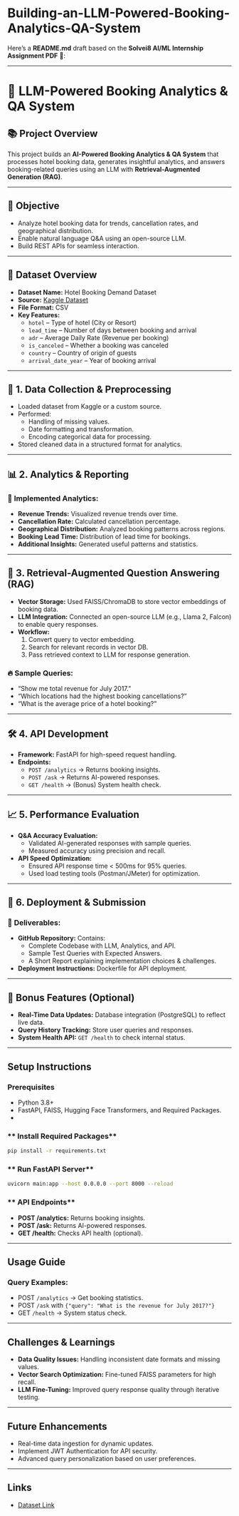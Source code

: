 # Building-an-LLM-Powered-Booking-Analytics-QA-System
Here’s a **README.md** draft based on the **Solvei8 AI/ML Internship Assignment PDF** 📄:

---

# 🚀 **LLM-Powered Booking Analytics & QA System**

## 📚 **Project Overview**
This project builds an **AI-Powered Booking Analytics & QA System** that processes hotel booking data, generates insightful analytics, and answers booking-related queries using an LLM with **Retrieval-Augmented Generation (RAG)**.

---

## 🎯 **Objective**
- Analyze hotel booking data for trends, cancellation rates, and geographical distribution.
- Enable natural language Q&A using an open-source LLM.
- Build REST APIs for seamless interaction.

---

## 📄 **Dataset Overview**
- **Dataset Name:** Hotel Booking Demand Dataset
- **Source:** [Kaggle Dataset](https://www.kaggle.com/datasets/jessemostipak/hotel-booking-demand)
- **File Format:** CSV
- **Key Features:**
  - `hotel` – Type of hotel (City or Resort)
  - `lead_time` – Number of days between booking and arrival
  - `adr` – Average Daily Rate (Revenue per booking)
  - `is_canceled` – Whether a booking was canceled
  - `country` – Country of origin of guests
  - `arrival_date_year` – Year of booking arrival

---

## 🧼 **1. Data Collection & Preprocessing**
- Loaded dataset from Kaggle or a custom source.
- Performed:
  - Handling of missing values.
  - Date formatting and transformation.
  - Encoding categorical data for processing.
- Stored cleaned data in a structured format for analytics.

---

## 📊 **2. Analytics & Reporting**
### 🔎 **Implemented Analytics:**
- **Revenue Trends:** Visualized revenue trends over time.
- **Cancellation Rate:** Calculated cancellation percentage.
- **Geographical Distribution:** Analyzed booking patterns across regions.
- **Booking Lead Time:** Distribution of lead time for bookings.
- **Additional Insights:** Generated useful patterns and statistics.

---

## 🤖 **3. Retrieval-Augmented Question Answering (RAG)**
- **Vector Storage:** Used FAISS/ChromaDB to store vector embeddings of booking data.
- **LLM Integration:** Connected an open-source LLM (e.g., Llama 2, Falcon) to enable query responses.
- **Workflow:**
  1. Convert query to vector embedding.
  2. Search for relevant records in vector DB.
  3. Pass retrieved context to LLM for response generation.

### 🔥 **Sample Queries:**
- “Show me total revenue for July 2017.”
- “Which locations had the highest booking cancellations?”
- “What is the average price of a hotel booking?”

---

## 🛠️ **4. API Development**
- **Framework:** FastAPI for high-speed request handling.
- **Endpoints:**
  - `POST /analytics` → Returns booking insights.
  - `POST /ask` → Returns AI-powered responses.
  - `GET /health` → (Bonus) System health check.

---

## 📈 **5. Performance Evaluation**
- **Q&A Accuracy Evaluation:**
  - Validated AI-generated responses with sample queries.
  - Measured accuracy using precision and recall.
- **API Speed Optimization:**
  - Ensured API response time < 500ms for 95% queries.
  - Used load testing tools (Postman/JMeter) for optimization.

---

## 🚀 **6. Deployment & Submission**
### 🎁 **Deliverables:**
- **GitHub Repository:** Contains:
  - Complete Codebase with LLM, Analytics, and API.
  - Sample Test Queries with Expected Answers.
  - A Short Report explaining implementation choices & challenges.
- **Deployment Instructions:** Dockerfile for API deployment.

---

## 🎁 **Bonus Features (Optional)**
- **Real-Time Data Updates:** Database integration (PostgreSQL) to reflect live data.
- **Query History Tracking:** Store user queries and responses.
- **System Health API:** `GET /health` to check internal status.

---

##  **Setup Instructions**
### **Prerequisites**
- Python 3.8+  
- FastAPI, FAISS, Hugging Face Transformers, and Required Packages.
- 
###  ** Install Required Packages**
```bash
pip install -r requirements.txt
```

### ** Run FastAPI Server**
```bash
uvicorn main:app --host 0.0.0.0 --port 8000 --reload
```

### ** API Endpoints**
- **POST /analytics:** Returns booking insights.  
- **POST /ask:** Returns AI-powered responses.  
- **GET /health:** Checks API health (optional).

---

##  **Usage Guide**
### **Query Examples:**
- POST `/analytics` → Get booking statistics.
- POST `/ask` with `{"query": "What is the revenue for July 2017?"}`  
- GET `/health` → System status check.

---

## **Challenges & Learnings**
- **Data Quality Issues:** Handling inconsistent date formats and missing values.
- **Vector Search Optimization:** Fine-tuned FAISS parameters for high recall.
- **LLM Fine-Tuning:** Improved query response quality through iterative testing.

---

## **Future Enhancements**
- Real-time data ingestion for dynamic updates.
- Implement JWT Authentication for API security.
- Advanced query personalization based on user preferences.


---

## **Links**
- [Dataset Link](https://www.kaggle.com/datasets/jessemostipak/hotel-booking-demand)  
  
